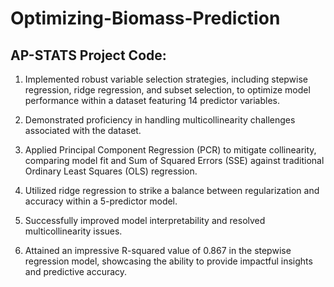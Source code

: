 # Optimizing-Biomass-Prediction
AP-STATS Project Code:
-----------------------

1. Implemented robust variable selection strategies, including stepwise regression, ridge regression, and subset selection, to optimize model performance within a dataset featuring 14 predictor variables.

2. Demonstrated proficiency in handling multicollinearity challenges associated with the dataset.

3. Applied Principal Component Regression (PCR) to mitigate collinearity, comparing model fit and Sum of Squared Errors (SSE) against traditional Ordinary Least Squares (OLS) regression.

4. Utilized ridge regression to strike a balance between regularization and accuracy within a 5-predictor model.

5. Successfully improved model interpretability and resolved multicollinearity issues.

6. Attained an impressive R-squared value of 0.867 in the stepwise regression model, showcasing the ability to provide impactful insights and predictive accuracy.
